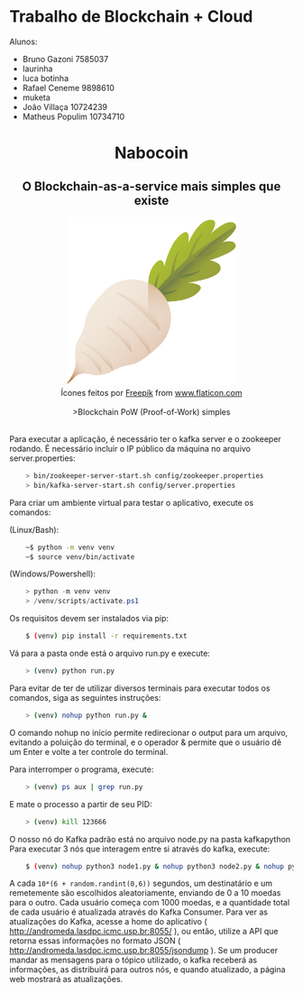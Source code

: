 # Trabalho de Blockchain + Cloud

Alunos:

- Bruno Gazoni 7585037
- laurinha
- luca botinha
- Rafael Ceneme 9898610
- muketa
- João Villaça 10724239
- Matheus Populim 10734710



<div align="center">
<h1>Nabocoin</h1>
<h2>O Blockchain-as-a-service mais simples que existe</h2>
</div>

<div align="center">
  <img src="ws/application/static/img/icon.png" width="300px" height="300px"/>
</div>
<div align="center">Ícones feitos por <a href="https://www.freepik.com" title="Freepik">Freepik</a> from <a href="https://www.flaticon.com/br/" title="Flaticon">www.flaticon.com</a></div>
<br>
<div align="center">
>Blockchain PoW (Proof-of-Work) simples
</div>
<br>

Para executar a aplicação, é necessário ter o kafka server e o zookeeper rodando.
É necessário incluir o IP público da máquina no arquivo server.properties:
```bash
    > bin/zookeeper-server-start.sh config/zookeeper.properties
    > bin/kafka-server-start.sh config/server.properties
```

Para criar um ambiente virtual para testar o aplicativo, execute os comandos:

(Linux/Bash):
```bash
    ~$ python -m venv venv
    ~$ source venv/bin/activate
```
(Windows/Powershell):
```powershell
    > python -m venv venv
    > /venv/scripts/activate.ps1
```

Os requisitos devem ser instalados via pip:
```bash
    $ (venv) pip install -r requirements.txt
```




Vá para a pasta onde está o arquivo run.py e execute:
```bash
    > (venv) python run.py
```
Para evitar de ter de utilizar diversos terminais para executar todos os comandos, siga as seguintes instruções:
```bash
    > (venv) nohup python run.py &
```
O comando nohup no início permite redirecionar o output para um arquivo, evitando a poluição do terminal, e o operador & permite que o usuário dê um Enter e volte a ter controle do terminal.

Para interromper o programa, execute: 
```bash
    > (venv) ps aux | grep run.py
```

E mate o processo a partir de seu PID:
```bash
    > (venv) kill 123666
```

O nosso nó do Kafka padrão está no arquivo node.py na pasta kafkapython
Para executar 3 nós que interagem entre si através do kafka, execute:
```bash
    $ (venv) nohup python3 node1.py & nohup python3 node2.py & nohup python3 node3.py &
```

A cada ``` 10*(6 + random.randint(0,6)) ``` segundos, um destinatário e um remetemente são escolhidos aleatoriamente, enviando de 0 a 10 moedas para o outro. Cada usuário começa com 1000 moedas, e a quantidade total de cada usuário é atualizada através do Kafka Consumer.
Para ver as atualizações do Kafka, acesse a home do aplicativo ( http://andromeda.lasdpc.icmc.usp.br:8055/ ), ou então, utilize a API que retorna essas informações no formato JSON ( http://andromeda.lasdpc.icmc.usp.br:8055/jsondump ).
Se um producer mandar as mensagens para o tópico utilizado, o kafka receberá as informações, as distribuirá para outros nós, e quando atualizado, a página web mostrará as atualizações.
